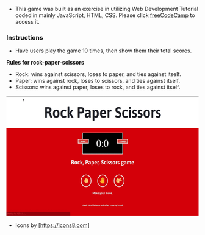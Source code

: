 * This game was built as an exercise in utilizing Web Development Tutorial coded in mainly JavaScript, HTML, CSS. Please click [freeCodeCamp](https://youtu.be/jaVNP3nIAv0) to access it.

### Instructions

* Have users play the game 10 times, then show them their total scores.

**Rules for rock-paper-scissors**

* Rock: wins against scissors, loses to paper, and ties against itself.
* Paper: wins against rock, loses to scissors, and ties against itself.
* Scissors: wins against paper, loses to rock, and ties against itself.

![RPS](Images/RPS.gif)
* Icons by [https://icons8.com]
